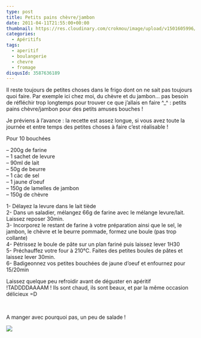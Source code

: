 ```yaml
---
type: post
title: Petits pains chèvre/jambon
date: 2011-04-11T21:55:00+00:00
thumbnail: https://res.cloudinary.com/crokmou/image/upload/v1501605996/Pains-ch--vre.jambon-73x110_ql6tmh.jpg
categories: 
  - Apéritifs
tags: 
  - aperitif
  - boulangerie
  - chevre
  - fromage
disqusId: 3587636189
---
```


Il reste toujours de petites choses dans le frigo dont on ne sait pas toujours quoi faire. Par exemple ici chez moi, du chèvre et du jambon… pas besoin de réfléchir trop longtemps pour trouver ce que j’allais en faire ^_^ : petits pains chèvre/jambon pour des petits amuses bouches !

Je préviens à l’avance : la recette est assez longue, si vous avez toute la journée et entre temps des petites choses à faire c’est réalisable !



Pour 10 bouchées

– 200g de farine  
– 1 sachet de levure  
– 90ml de lait  
– 50g de beurre  
– 1 càc de sel  
– 1 jaune d’oeuf  
– 150g de lamelles de jambon  
– 150g de chèvre

1- Délayez la levure dans le lait tiède  
2- Dans un saladier, mélangez 66g de farine avec le mélange levure/lait. Laissez reposer 30min.  
3- Incorporez le restant de farine à votre préparation ainsi que le sel, le jambon, le chèvre et le beurre pommade, formez une boule (pas trop collante)  
4- Pétrissez le boule de pâte sur un plan fariné puis laissez lever 1H30  
5- Préchauffez votre four à 210°C. Faites des petites boules de pâtes et laissez lever 30min.  
6- Badigeonnez vos petites bouchées de jaune d’oeuf et enfournez pour 15/20min



Laissez quelque peu refroidir avant de déguster en apéritif !TADDDDAAAAM ! Ils sont chaud, ils sont beaux, et par la même occasion délicieux =D

 

A manger avec pourquoi pas, un peu de salade !

[![](http://4.bp.blogspot.com/-2bLosyMFac4/TxhFg0sR2dI/AAAAAAAABec/Mzg1OnlXUmM/s1600/Signature+copie.jpg)](http://4.bp.blogspot.com/-2bLosyMFac4/TxhFg0sR2dI/AAAAAAAABec/Mzg1OnlXUmM/s1600/Signature+copie.jpg)

 